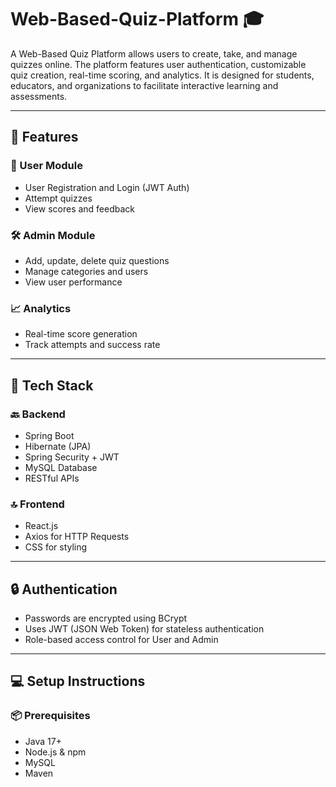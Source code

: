 # Web-Based-Quiz-Platform 🎓
A Web-Based Quiz Platform allows users to create, take, and manage quizzes online. The platform features user authentication, customizable quiz creation, real-time scoring, and analytics. It is designed for students, educators, and organizations to facilitate interactive learning and assessments.



---

## 🚀 Features

### 👤 User Module
- User Registration and Login (JWT Auth)
- Attempt quizzes
- View scores and feedback

### 🛠️ Admin Module
- Add, update, delete quiz questions
- Manage categories and users
- View user performance

### 📈 Analytics
- Real-time score generation
- Track attempts and success rate

---

## 🧰 Tech Stack

### 🔙 Backend
- Spring Boot
- Hibernate (JPA)
- Spring Security + JWT
- MySQL Database
- RESTful APIs

### 🔝 Frontend
- React.js
- Axios for HTTP Requests
- CSS for styling

---

## 🔒 Authentication

- Passwords are encrypted using BCrypt
- Uses JWT (JSON Web Token) for stateless authentication
- Role-based access control for User and Admin

---

## 💻 Setup Instructions

### 📦 Prerequisites
- Java 17+
- Node.js & npm
- MySQL
- Maven
